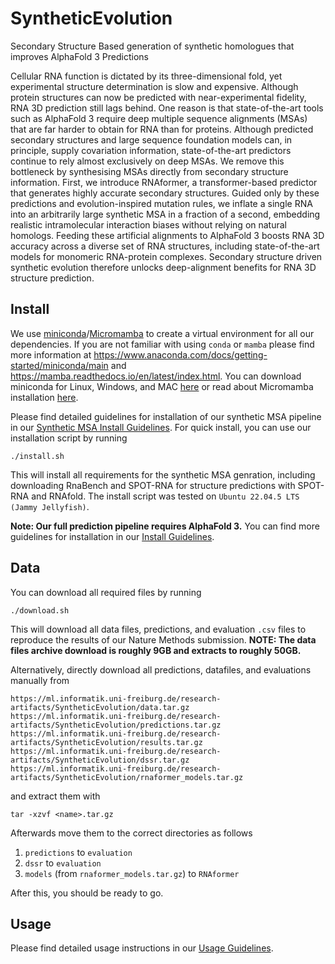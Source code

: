 # SyntheticEvolution
Secondary Structure Based generation of synthetic homologues that improves AlphaFold 3 Predictions

Cellular RNA function is dictated by its three-dimensional fold, yet experimental structure determination is slow and expensive.
Although protein structures can now be predicted with near-experimental fidelity, RNA 3D prediction still lags behind.
One reason is that state-of-the-art tools such as AlphaFold 3 require deep multiple sequence alignments (MSAs) that are far harder to obtain for RNA than for proteins. 
Although predicted secondary structures and large sequence foundation models can, in principle, supply covariation information, state-of-the-art predictors continue to rely almost exclusively on deep MSAs.
We remove this bottleneck by synthesising MSAs directly from secondary structure information. First, we introduce RNAformer, a transformer-based predictor that generates highly accurate secondary structures. Guided only by these predictions and evolution-inspired mutation rules, we inflate a single RNA into an arbitrarily large synthetic MSA in a fraction of a second, embedding realistic intramolecular interaction biases without relying on natural homologs.
Feeding these artificial alignments to AlphaFold 3 boosts RNA 3D accuracy across a diverse set of RNA structures, including state-of-the-art models for monomeric RNA-protein complexes. 
Secondary structure driven synthetic evolution therefore unlocks deep-alignment benefits for RNA 3D structure prediction.


## Install
We use [miniconda](https://www.anaconda.com/docs/getting-started/miniconda/main)/[Micromamba](https://mamba.readthedocs.io/en/latest/installation/micromamba-installation.html) to create a virtual environment for all our dependencies. If you are not familiar with using ```conda``` or ```mamba``` please find more information at <https://www.anaconda.com/docs/getting-started/miniconda/main> and <https://mamba.readthedocs.io/en/latest/index.html>. You can download miniconda for Linux, Windows, and MAC [here](https://www.anaconda.com/download) or read about Micromamba installation [here](https://mamba.readthedocs.io/en/latest/installation/micromamba-installation.html).

Please find detailed guidelines for installation of our synthetic MSA pipeline in our [Synthetic MSA Install Guidelines](/docs/INSTALL.md#Synthetic-MSA). 
For quick install, you can use our installation script by running 
```
./install.sh
```
This will install all requirements for the synthetic MSA genration, including downloading RnaBench and SPOT-RNA for structure predictions with SPOT-RNA and RNAfold.
The install script was tested on ```Ubuntu 22.04.5 LTS (Jammy Jellyfish)```.

**Note: Our full prediction pipeline requires AlphaFold 3.**
You can find more guidelines for installation in our [Install Guidelines](/docs/INSTALL.md).

## Data
You can download all required files by running
```
./download.sh
```
This will download all data files, predictions, and evaluation ```.csv``` files to reproduce the results of our Nature Methods submission.
**NOTE: The data files archive download is roughly 9GB and extracts to roughly 50GB.**

Alternatively, directly download all predictions, datafiles, and evaluations manually from
```
https://ml.informatik.uni-freiburg.de/research-artifacts/SyntheticEvolution/data.tar.gz
https://ml.informatik.uni-freiburg.de/research-artifacts/SyntheticEvolution/predictions.tar.gz
https://ml.informatik.uni-freiburg.de/research-artifacts/SyntheticEvolution/results.tar.gz
https://ml.informatik.uni-freiburg.de/research-artifacts/SyntheticEvolution/dssr.tar.gz
https://ml.informatik.uni-freiburg.de/research-artifacts/SyntheticEvolution/rnaformer_models.tar.gz
```
and extract them with
```
tar -xzvf <name>.tar.gz
```
Afterwards move them to the correct directories as follows
1. ```predictions``` to ```evaluation```
2. ```dssr``` to ```evaluation```
3. ```models``` (from ```rnaformer_models.tar.gz```) to ```RNAformer```

After this, you should be ready to go.

## Usage
Please find detailed usage instructions in our [Usage Guidelines](docs/USAGE.md).
